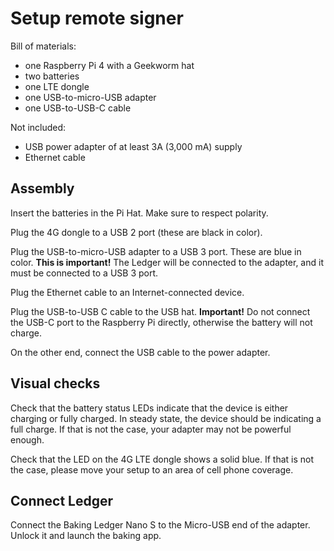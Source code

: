# Setup remote signer

Bill of materials:

* one Raspberry Pi 4 with a Geekworm hat
* two batteries
* one LTE dongle
* one USB-to-micro-USB adapter
* one USB-to-USB-C cable

Not included:

* USB power adapter of at least 3A (3,000 mA) supply
* Ethernet cable

## Assembly

Insert the batteries in the Pi Hat. Make sure to respect polarity.

Plug the 4G dongle to a USB 2 port (these are black in color).

Plug the USB-to-micro-USB adapter to a USB 3 port. These are blue in color. **This is important!** The Ledger will be connected to the adapter, and it must be connected to a USB 3 port.

Plug the Ethernet cable to an Internet-connected device.

Plug the USB-to-USB C cable to the USB hat. **Important!** Do not connect the USB-C port to the Raspberry Pi directly, otherwise the battery will not charge.

On the other end, connect the USB cable to the power adapter.

## Visual checks

Check that the battery status LEDs indicate that the device is either charging or fully charged. In steady state, the device should be indicating a full charge. If that is not the case, your adapter may not be powerful enough.

Check that the LED on the 4G LTE dongle shows a solid blue. If that is not the case, please move your setup to an area of cell phone coverage.

## Connect Ledger

Connect the Baking Ledger Nano S to the Micro-USB end of the adapter. Unlock it and launch the baking app.
